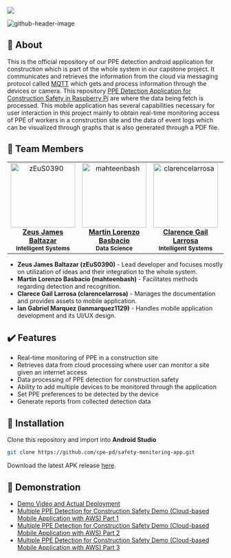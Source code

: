 [![](https://img.shields.io/badge/TIP-Quezon%20City-yellow)](https://tip.edu.ph/)

![github-header-image](https://github.com/cpe-pd/ppe-for-construction-android-app/assets/51940497/6bb94bef-1c44-465e-afc4-1eea8ad08f85)

## 📓 About
This is the official repository of our PPE detection android application for construction which is part of the whole system in our capstone project. It communicates and retrieves the information from the cloud via messaging protocol called [MQTT](https://en.wikipedia.org/wiki/MQTT) which gets and process information through the devices or camera. This repository [PPE Detection Application for Construction Safety in Raspberry Pi](https://github.com/cpe-pd/safety-monitoring-app) are where the data being fetch is processed. This mobile application has several capabilities necessary for user interaction in this project mainly to obtain real-time monitoring access of PPE of workers in a construction site and the data of event logs which can be visualized through graphs that is also generated through a PDF file.

## 🤝 Team Members
<div align="center">
  <table>
    <tbody>
      <tr height=200>
        <!-- zEuS0390 -->
        <td align="center">
          <a href="https://github.com/zEuS0390">
            <img src="https://avatars2.githubusercontent.com/u/39390245" width=150 height=150 alt="zEuS0390">
            <br>
            <b>Zeus James Baltazar</b>
          </a>
          <br>
          <sub><b>Intelligent Systems</b></sub>
        </td>
        <!-- mahteenbash -->
        <td align="center">
          <a href="https://github.com/mahteenbash">
            <img src="https://avatars2.githubusercontent.com/u/79791506" width=150 height=150 alt="mahteenbash">
            <br>
            <b>Martin Lorenzo Basbacio</b>
          </a>
          <br>
          <sub><b>Data Science</b></sub>
        </td>
        <!-- clarencelarrosa -->
        <td align="center">
          <a href="https://github.com/clarencelarrosa">
            <img src="https://avatars2.githubusercontent.com/u/89871460" width=150 height=150 alt="clarencelarrosa">
            <br>
            <b>Clarence Gail Larrosa</b>
          </a>
          <br>
          <sub><b>Intelligent Systems</b></sub>
        </td>
        <!-- ianmarquez1129 -->
        <td align="center">
          <a href="https://github.com/ianmarquez1129">
            <img src="https://avatars2.githubusercontent.com/u/51940497" width=150 height=150 alt="ianmarquez1129">
            <br>
            <b>Ian Gabriel Marquez</b>
          </a>
          <br>
          <sub><b>System Administration</b></sub>
        </td>
      </tr>
    </tbody>
  </table>
</div>

- <b>Zeus James Baltazar (zEuS0390)</b> - Lead developer and focuses mostly on utilization of ideas and their integration to the whole system.
- <b>Martin Lorenzo Basbacio (mahteenbash)</b> - Facilitates methods regarding detection and recognition.
- <b>Clarece Gail Larrosa (clarencelarrosa)</b> - Manages the documentation and provides assets to mobile application.
- <b>Ian Gabriel Marquez (ianmarquez1129)</b> - Handles mobile application development and its UI/UX design.

## ✔️ Features
- Real-time monitoring of PPE in a construction site
- Retrieves data from cloud processing where user can monitor a site given an internet access
- Data processing of PPE detection for construction safety
- Ability to add multiple devices to be monitored through the application
- Set PPE preferences to be detected by the device
- Generate reports from collected detection data

## 🚀 Installation
Clone this repository and import into **Android Studio**
```bash
git clone https://github.com/cpe-pd/safety-monitoring-app.git
```
Download the latest APK release [here](https://github.com/cpe-pd/safety-monitoring-app/releases/latest).

## 🎦 Demonstration
- [Demo Video and Actual Deployment](https://youtu.be/mOH8-uSSyjc)
- [Multiple PPE Detection for Construction Safety Demo (Cloud-based Mobile Application with AWS) Part 1](https://youtu.be/EVROnbGXeik)
- [Multiple PPE Detection for Construction Safety Demo (Cloud-based Mobile Application with AWS) Part 2](https://youtu.be/_-cMzedA5Qk)
- [Multiple PPE Detection for Construction Safety Demo (Cloud-based Mobile Application with AWS) Part 3](https://youtu.be/L9Klephq1J8)
